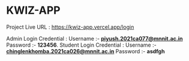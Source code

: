 # KWIZ-APP
Project Live URL : https://kwiz-app.vercel.app/login


Admin Login Credential : Username :- **piyush.2021ca077@mnnit.ac.in** Password :- **123456**.
Student Login Credential : Username :- **chinglenkhomba.2021ca026@mnnit.ac.in** Password :- **asdfgh** 

